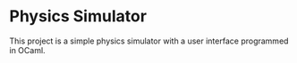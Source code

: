 # Physics Simulator
This project is a simple physics simulator with a user interface programmed in OCaml.
